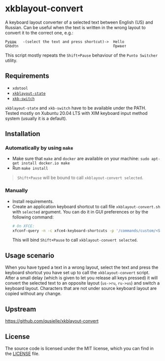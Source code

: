 xkblayout-convert
=================
A keyboard layout converter of a selected text between English (US) and Russian.
Can be useful when the text is written in the wrong layout to convert it to the
correct one, e.g.:
    
    Руддщ   -(select the text and press shortcut)->  Hello
    Ghbdtn                                           Привет

This script mostly repeats the `Shift+Pause` behaviour of the `Punto Switcher`
utility.

Requirements
------------
* `xdotool`
* [`xkblayout-state`](https://github.com/nonpop/xkblayout-state)
* [`xkb-switch`](https://github.com/grwlf/xkb-switch)

`xkblayout-state` and `xkb-switch` have to be available under the PATH.  
Tested mostly on Xubuntu 20.04 LTS with XIM keyboard input method system
(usually it is a default).


Installation
------------
### Automatically by using `make`
* Make sure that `make` and `docker` are available on your machine:
  `sudo apt-get install docker.io make`
* Run `make install`

> `Shift+Pause` will be bound to call `xkblayout-convert selected`.


### Manually
* Install requirements.
* Create an application keyboard shortcut to call file `xkblayout-convert.sh`
  with `selected` argument. You can do it in GUI preferences or by the following
  command:
  ```bash
  # On XFCE:
  xfconf-query -n -c xfce4-keyboard-shortcuts -p '/commands/custom/<Shift>Pause' -t string -s 'xkblayout-convert selected'
  ```
  This will bind `Shift+Pause` to call `xkblayout-convert selected`.


Usage scenario
--------------
When you have typed a text in a wrong layout, select the text and press the
keyboard shortcut you have set up to call the `xkblayout-convert` script.
After a small delay (which is given to let you release all keys pressed) it will
convert the selected text to an opposite layout (`us->ru`, `ru->us`) and switch
a keyboard layout.
Characters that are not under source keyboard layout are copied without any
change.


Upstream
--------
<https://github.com/qusielle/xkblayout-convert>

License
-------
The source code is licensed under the MIT license, which you can find in the
[LICENSE](LICENSE) file.
